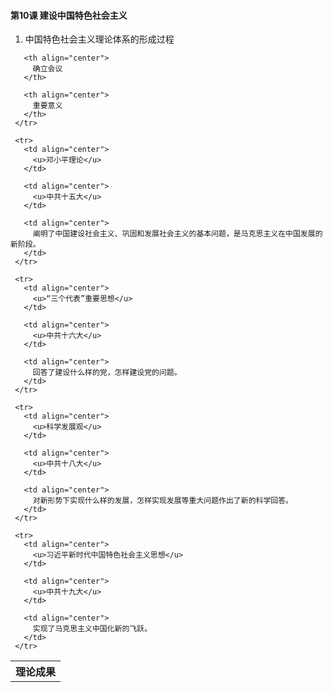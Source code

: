 #### 第10课 建设中国特色社会主义

1. 中国特色社会主义理论体系的形成过程

<table spaces-before="3">
     <tr>
       <th align="center">
         理论成果
       </th>
       
       <th align="center">
         确立会议
       </th>
       
       <th align="center">
         重要意义
       </th>
     </tr>
     
     <tr>
       <td align="center">
         <u>邓小平理论</u>
       </td>
       
       <td align="center">
         <u>中共十五大</u>
       </td>
       
       <td align="center">
         阐明了中国建设社会主义、巩固和发展社会主义的基本问题，是马克思主义在中国发展的新阶段。
       </td>
     </tr>
     
     <tr>
       <td align="center">
         <u>“三个代表”重要思想</u>
       </td>
       
       <td align="center">
         <u>中共十六大</u>
       </td>
       
       <td align="center">
         回答了建设什么样的党，怎样建设党的问题。
       </td>
     </tr>
     
     <tr>
       <td align="center">
         <u>科学发展观</u>
       </td>
       
       <td align="center">
         <u>中共十八大</u>
       </td>
       
       <td align="center">
         对新形势下实现什么样的发展，怎样实现发展等重大问题作出了新的科学回答。
       </td>
     </tr>
     
     <tr>
       <td align="center">
         <u>习近平新时代中国特色社会主义思想</u>
       </td>
       
       <td align="center">
         <u>中共十九大</u>
       </td>
       
       <td align="center">
         实现了马克思主义中国化新的飞跃。
       </td>
     </tr>
   </table>

